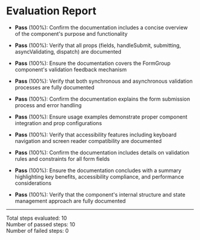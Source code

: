 # Evaluation Report

- **Pass** (100%): Confirm the documentation includes a concise overview of the component's purpose and functionality
  
- **Pass** (100%): Verify that all props (fields, handleSubmit, submitting, asyncValidating, dispatch) are documented
  
- **Pass** (100%): Ensure the documentation covers the FormGroup component's validation feedback mechanism
  
- **Pass** (100%): Verify that both synchronous and asynchronous validation processes are fully documented
  
- **Pass** (100%): Confirm the documentation explains the form submission process and error handling
  
- **Pass** (100%): Ensure usage examples demonstrate proper component integration and prop configurations
  
- **Pass** (100%): Verify that accessibility features including keyboard navigation and screen reader compatibility are documented
  
- **Pass** (100%): Confirm the documentation includes details on validation rules and constraints for all form fields
  
- **Pass** (100%): Ensure the documentation concludes with a summary highlighting key benefits, accessibility compliance, and performance considerations
  
- **Pass** (100%): Verify that the component's internal structure and state management approach are fully documented

---

Total steps evaluated: 10  
Number of passed steps: 10  
Number of failed steps: 0